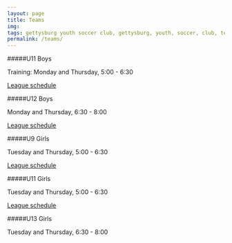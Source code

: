 ```yaml
---
layout: page
title: Teams
img: 
tags: gettysburg youth soccer club, gettysburg, youth, soccer, club, teams
permalink: /teams/
---
```

#####U11 Boys

Training: Monday and Thursday, 5:00 - 6:30

<a href="http://www.cpysl.net/Schedule/GameList.asp?TeamId=2259&DivisionId=1435">League schedule</a>

#####U12 Boys

Monday and Thursday, 6:30 - 8:00

<a href="http://www.cpysl.net/Schedule/GameList.asp?TeamId=2260&DivisionId=1437">League schedule</a>

#####U9 Girls

Tuesday and Thursday, 5:00 - 6:30

<a href="http://www.cpysl.net/Schedule/GameList.asp?TeamId=2451&DivisionId=1396">League schedule</a>

#####U11 Girls

Tuesday and Thursday, 5:00 - 6:30

<a href="http://www.cpysl.net/Schedule/GameList.asp?TeamId=2098&DivisionId=1405">League schedule</a>

#####U13 Girls

Tuesday and Thursday, 6:30 - 8:00
